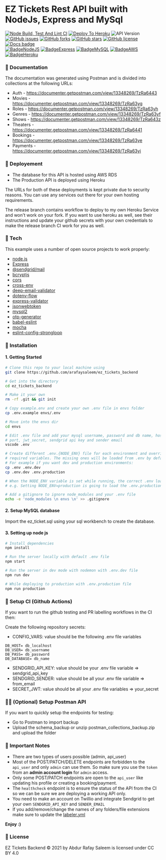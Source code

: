 # EZ Tickets Rest API built with NodeJs, Express and MySql
[![Node Build, Test And Lint CI](https://github.com/arafaysaleem/ez_tickets_backend/actions/workflows/build-test.yml/badge.svg)](https://github.com/arafaysaleem/ez_tickets_backend/actions/workflows/build-test.yml) [![Deploy To Heroku](https://github.com/arafaysaleem/ez_tickets_backend/actions/workflows/deploy.yml/badge.svg)](https://github.com/arafaysaleem/ez_tickets_backend/actions/workflows/deploy.yml) ![API Version](https://img.shields.io/badge/api--version-v1-orange) [![GitHub issues](https://img.shields.io/github/issues/arafaysaleem/ez_tickets_backend)](https://github.com/arafaysaleem/ez_tickets_backend/issues) [![GitHub forks](https://img.shields.io/github/forks/arafaysaleem/ez_tickets_backend)](https://github.com/arafaysaleem/ez_tickets_backend/network) [![GitHub stars](https://img.shields.io/github/stars/arafaysaleem/ez_tickets_backend)](https://github.com/arafaysaleem/ez_tickets_backend/stargazers) [![GitHub license](https://img.shields.io/github/license/arafaysaleem/ez_tickets_backend)](https://github.com/arafaysaleem/ez_tickets_backend) [![Docs badge](https://img.shields.io/badge/docs-active-yellow.svg)](https://shields.io/) <br>
[![BadgeNodeJS](https://img.shields.io/badge/MADE%20WITH-NODEJS-brightgreen?style=for-the-badge&logo=Node.js)](https://shields.io/) [![BadgeExpress](https://img.shields.io/badge/USES-EXPRESS-red?style=for-the-badge)](https://shields.io/) [![BadgeMySQL](https://img.shields.io/badge/USES-MYSQL-4479A1?style=for-the-badge&logo=MySQL)](https://shields.io/) [![BadgeAWS](https://img.shields.io/badge/DATABASE-AWS%20RDS-FF9900?style=for-the-badge&logo=Amazon&20AWS)](https://shields.io/) [![BadgeHeroku](https://img.shields.io/badge/DEPLOYED-HEROKU-430098?style=for-the-badge&logo=Heroku)](https://shields.io/)


### :memo: Documentation

The documentation was generated using Postman and is divided into collections at the following URLs:

- Auth - https://documenter.getpostman.com/view/13348269/TzRa6443
- Movies - https://documenter.getpostman.com/view/13348269/TzRa63yg
- Roles - https://documenter.getpostman.com/view/13348269/TzRa63yh
- Genres - https://documenter.getpostman.com/view/13348269/TzRa63yf
- Shows - https://documenter.getpostman.com/view/13348269/TzRa643z
- Theaters - https://documenter.getpostman.com/view/13348269/TzRa6441
- Bookings - https://documenter.getpostman.com/view/13348269/TzRa63ye
- Payments - https://documenter.getpostman.com/view/13348269/TzRa63yi

### :rocket: Deployement

- The database for this API is hosted using AWS RDS
- The Production API is deployed using Heroku

The URLs for both of these deployments is kept private due to security reasons. You can use any services out there for your own hosting requirements. 

The release branch contains workflow to deploy to my own Heroku Service and won't work on your fork. If you want to use heroku as well, see their instructions and update your github secrets with your own credentials to make the release branch CI work for you as well.

### :wrench: Tech

This example uses a number of open source projects to work properly:

* [node.js]
* [Express]
* [@sendgrid/mail]
* [bcryptjs]
* [cors]
* [cross-env]
* [deep-email-validator]
* [dotenv-flow]
* [express-validator]
* [jsonwebtoken]
* [mysql2]
* [otp-generator]
* [babel-eslint]
* [mocha]
* [eslint-config-strongloop]

### :dvd: Installation
#### 1. Getting Started

``` sh
# Clone this repo to your local machine using
git clone https://github.com/arafaysaleem/ez_tickets_backend

# Get into the directory
cd ez_tickets_backend

# Make it your own
rm -rf .git && git init

# Copy example.env and create your own .env file in envs folder
cp .env.example envs/.env

# Move into the envs dir
cd envs

# Edit .env file and add your mysql username, password and db name, host,
# port, jwt_secret, sendgrid api key and sender email
vscode .env

# Create different .env.{NODE_ENV} file for each environment and override only your
# required variables. The missing ones will be loaded from .env by default.
# For example if you want dev and production environments:
cp .env .env.dev
cp .env.dev .env.production

# When the NODE_ENV variable is set while running, the correct .env loads automatically.
# e.g. Setting NODE_ENV=production is going to load the .env.production file

# Add a gitignore to ignore node_modules and your .env file
echo -e 'node_modules \n envs \n' >> .gitignore
```

#### 2. Setup MySQL database

Import the ez_ticket.sql using your sql workbench to create the database.

#### 3. Setting up node js

``` sh
# Install dependencies
npm install

# Run the server locally with default .env file
npm start

# Run the server in dev mode with nodemon with .env.dev file
npm run dev

# While deploying to production with .env.production file
npm run production
```

### :arrows_counterclockwise: Setup CI (Github Actions)

If you want to run the github testing and PR labelling workflows in the CI then:

Create the following repository secrets:
  * CONFIG_VARS: value should be the following .env file variables
   ```
   DB_HOST= db_localhost
   DB_USER= db_username
   DB_PASS= db_password
   DB_DATABASE= db_name
   ```
  * SENDGRID_API_KEY: value should be your .env file variable => sendgrid_api_key
  * SENDGRID_SENDER: value should be all your .env file variable => from_email
  * SECRET_JWT: value should be all your .env file variables => your_secret

### :man_astronaut: (Optional) Setup Postman API

If you want to quickly setup the endpoints for testing:

* Go to Postman to import backup
* Upload the schema_backup or unzip postman_collections_backup.zip and upload the folder

### :closed_book: Important Notes

- There are two types of users possible (admin, api_user)
- Most of the POST/PATCH/DELETE endpoints are forbidden to the `api_user` and only `admin` can use them. So make sure you use the `token` from an **admin account login** for `admin` access.
- Only some POST/PATCH endpoints are open to the `api_user` like updating his profile or creating a booking/payment.
- The `healthcheck` endpoint is to ensure the status of the API from the CI so we can be sure we are deploying a working API only.
- You need to make an account on Twillio and integrate Sendgrid to get your own `SENDGRID_API_KEY` and `SENDER_EMAIL`
- If you add/remove/change the names of any folders/file extensions make sure to update the [labeler.yml](.github/labeler.yml)

**Enjoy :)**

### :bookmark_tabs: License
EZ Tickets Backend © 2021 by Abdur Rafay Saleem is licensed under CC BY 4.0 

[//]: # (These are reference links used in the body of this note and get stripped out when the markdown processor does its job. There is no need to format nicely because it shouldn't be seen. Thanks SO - http://stackoverflow.com/questions/4823468/store-comments-in-markdown-syntax)

   [git-repo-url]: <https://github.com/arafaysaleem/ez_tickets_backend>
   [node.js]: <http://nodejs.org>
   [express]: <http://expressjs.com>
   [@sendgrid/mail]: <https://github.com/sendgrid/sendgrid-nodejs>
   [bcryptjs]: <https://github.com/dcodeIO/bcrypt.js#readme>
   [cors]: <https://github.com/expressjs/cors#readme>
   [cross-env]: <https://github.com/kentcdodds/cross-env>
   [deep-email-validator]: <https://github.com/mfbx9da4/deep-email-validator>
   [dotenv-flow]: <https://github.com/kerimdzhanov/dotenv-flow>
   [express-validator]: <https://express-validator.github.io/docs/>
   [jsonwebtoken]: <https://github.com/auth0/node-jsonwebtoken#readme>
   [mysql2]: <https://github.com/sidorares/node-mysql2#readme>
   [otp-generator]: <https://github.com/Maheshkumar-Kakade/otp-generator#readme>
   [babel-eslint]: <https://github.com/babel/babel-eslint>
   [mocha]: <https://github.com/mochajs/mocha>
   [eslint-config-strongloop]: <https://github.com/strongloop/eslint-config-strongloop>
